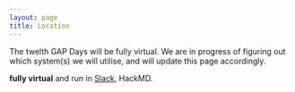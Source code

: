 ```yaml
---
layout: page
title: Location
---
```

The twelth GAP Days will be fully virtual. We are in progress of figuring out which system(s) we will utilise, and will update this page accordingly.

**fully virtual** and run in [Slack](https://slack.com), HackMD. 

<!--
See [the preparation page ]({{ site.baseurl }}/preparation) for more information!
-->